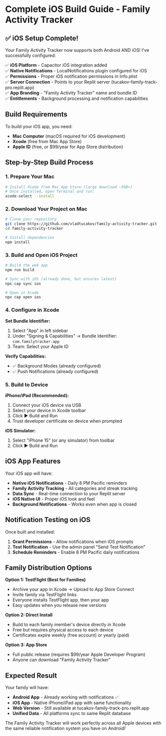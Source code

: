 # Complete iOS Build Guide - Family Activity Tracker

## ✅ iOS Setup Complete!

Your Family Activity Tracker now supports both Android AND iOS! I've successfully configured:

✅ **iOS Platform** - Capacitor iOS integration added  
✅ **Native Notifications** - LocalNotifications plugin configured for iOS  
✅ **Permissions** - Proper iOS notification permissions in Info.plist  
✅ **Server Connection** - Points to your Replit server (tucakov-family-track-pro.replit.app)  
✅ **App Branding** - "Family Activity Tracker" name and bundle ID  
✅ **Entitlements** - Background processing and notification capabilities

## Build Requirements

To build your iOS app, you need:
- **Mac Computer** (macOS required for iOS development)
- **Xcode** (free from Mac App Store)
- **Apple ID** (free, or $99/year for App Store distribution)

## Step-by-Step Build Process

### 1. Prepare Your Mac
```bash
# Install Xcode from Mac App Store (large download ~5GB+)
# Once installed, open Terminal and run:
xcode-select --install
```

### 2. Download Your Project on Mac
```bash
# Clone your repository
git clone https://github.com/vladtucakov/family-activity-tracker.git
cd family-activity-tracker

# Install dependencies
npm install
```

### 3. Build and Open iOS Project
```bash
# Build the web app
npm run build

# Sync with iOS (already done, but ensures latest)
npx cap sync ios

# Open in Xcode
npx cap open ios
```

### 4. Configure in Xcode

**Set Bundle Identifier:**
1. Select "App" in left sidebar
2. Under "Signing & Capabilities" → Bundle Identifier: `com.familytracker.app`
3. Team: Select your Apple ID

**Verify Capabilities:**
- ✅ Background Modes (already configured)
- ✅ Push Notifications (already configured)

### 5. Build to Device

**iPhone/iPad (Recommended):**
1. Connect your iOS device via USB
2. Select your device in Xcode toolbar
3. Click ▶️ Build and Run
4. Trust developer certificate on device when prompted

**iOS Simulator:**
1. Select "iPhone 15" (or any simulator) from toolbar
2. Click ▶️ Build and Run

## iOS App Features

Your iOS app will have:
- **Native iOS Notifications** - Daily 8 PM Pacific reminders
- **Family Activity Tracking** - All categories and streak tracking
- **Data Sync** - Real-time connection to your Replit server
- **iOS Native UI** - Proper iOS look and feel
- **Background Notifications** - Works even when app is closed

## Notification Testing on iOS

Once built and installed:
1. **Grant Permissions** - Allow notifications when iOS prompts
2. **Test Notification** - Use the admin panel "Send Test Notification"
3. **Schedule Reminders** - Enable 8 PM Pacific daily notifications

## Family Distribution Options

**Option 1: TestFlight (Best for Families)**
- Archive your app in Xcode → Upload to App Store Connect
- Invite family via TestFlight links
- Everyone installs TestFlight app, then your app
- Easy updates when you release new versions

**Option 2: Direct Install**
- Build to each family member's device directly in Xcode
- Free but requires physical access to each device
- Certificates expire weekly (free account) or yearly (paid)

**Option 3: App Store**
- Full public release (requires $99/year Apple Developer Program)
- Anyone can download "Family Activity Tracker"

## Expected Result

Your family will have:
- **Android App** - Already working with notifications ✅
- **iOS App** - Native iPhone/iPad app with same functionality
- **Web Version** - Still available at tucakov-family-track-pro.replit.app
- **Unified Data** - All platforms sync to same Replit database

The Family Activity Tracker will work perfectly across all Apple devices with the same reliable notification system you have on Android!